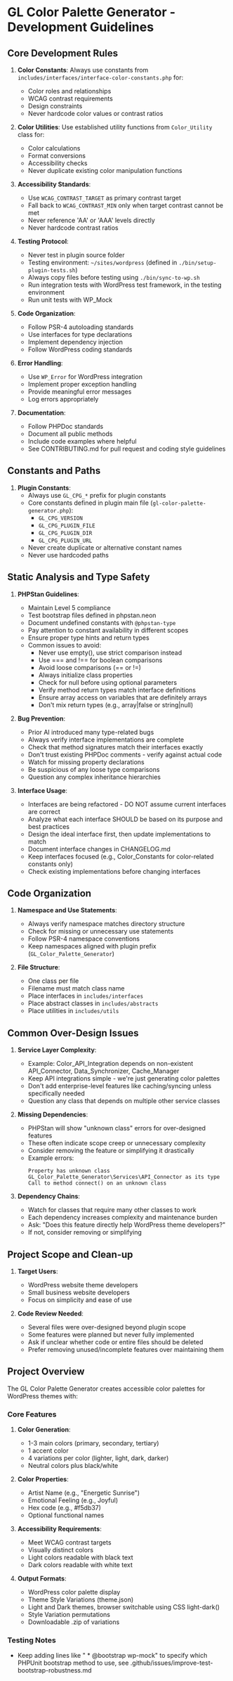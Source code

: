 # GL Color Palette Generator - Development Guidelines

## Core Development Rules
1. **Color Constants**: Always use constants from `includes/interfaces/interface-color-constants.php` for:
   - Color roles and relationships
   - WCAG contrast requirements
   - Design constraints
   - Never hardcode color values or contrast ratios

2. **Color Utilities**: Use established utility functions from `Color_Utility` class for:
   - Color calculations
   - Format conversions
   - Accessibility checks
   - Never duplicate existing color manipulation functions

3. **Accessibility Standards**:
   - Use `WCAG_CONTRAST_TARGET` as primary contrast target
   - Fall back to `WCAG_CONTRAST_MIN` only when target contrast cannot be met
   - Never reference 'AA' or 'AAA' levels directly
   - Never hardcode contrast ratios

4. **Testing Protocol**:
   - Never test in plugin source folder
   - Testing environment: `~/sites/wordpress` (defined in `./bin/setup-plugin-tests.sh`)
   - Always copy files before testing using `./bin/sync-to-wp.sh`
   - Run integration tests with WordPress test framework, in the testing environment
   - Run unit tests with WP_Mock

5. **Code Organization**:
   - Follow PSR-4 autoloading standards
   - Use interfaces for type declarations
   - Implement dependency injection
   - Follow WordPress coding standards

6. **Error Handling**:
   - Use `WP_Error` for WordPress integration
   - Implement proper exception handling
   - Provide meaningful error messages
   - Log errors appropriately

7. **Documentation**:
   - Follow PHPDoc standards
   - Document all public methods
   - Include code examples where helpful
   - See CONTRIBUTING.md for pull request and coding style guidelines

## Constants and Paths
1. **Plugin Constants**:
   - Always use `GL_CPG_*` prefix for plugin constants
   - Core constants defined in plugin main file (`gl-color-palette-generator.php`):
     - `GL_CPG_VERSION`
     - `GL_CPG_PLUGIN_FILE`
     - `GL_CPG_PLUGIN_DIR`
     - `GL_CPG_PLUGIN_URL`
   - Never create duplicate or alternative constant names
   - Never use hardcoded paths

## Static Analysis and Type Safety
1. **PHPStan Guidelines**:
   - Maintain Level 5 compliance
   - Test bootstrap files defined in phpstan.neon
   - Document undefined constants with `@phpstan-type`
   - Pay attention to constant availability in different scopes
   - Ensure proper type hints and return types
   - Common issues to avoid:
     - Never use empty(), use strict comparison instead
     - Use === and !== for boolean comparisons
     - Avoid loose comparisons (== or !=)
     - Always initialize class properties
     - Check for null before using optional parameters
     - Verify method return types match interface definitions
     - Ensure array access on variables that are definitely arrays
     - Don't mix return types (e.g., array|false or string|null)

2. **Bug Prevention**:
   - Prior AI introduced many type-related bugs
   - Always verify interface implementations are complete
   - Check that method signatures match their interfaces exactly
   - Don't trust existing PHPDoc comments - verify against actual code
   - Watch for missing property declarations
   - Be suspicious of any loose type comparisons
   - Question any complex inheritance hierarchies

3. **Interface Usage**:
   - Interfaces are being refactored - DO NOT assume current interfaces are correct
   - Analyze what each interface SHOULD be based on its purpose and best practices
   - Design the ideal interface first, then update implementations to match
   - Document interface changes in CHANGELOG.md
   - Keep interfaces focused (e.g., Color_Constants for color-related constants only)
   - Check existing implementations before changing interfaces

## Code Organization
1. **Namespace and Use Statements**:
   - Always verify namespace matches directory structure
   - Check for missing or unnecessary use statements
   - Follow PSR-4 namespace conventions
   - Keep namespaces aligned with plugin prefix (`GL_Color_Palette_Generator`)

2. **File Structure**:
   - One class per file
   - Filename must match class name
   - Place interfaces in `includes/interfaces`
   - Place abstract classes in `includes/abstracts`
   - Place utilities in `includes/utils`

## Common Over-Design Issues
1. **Service Layer Complexity**:
   - Example: Color_API_Integration depends on non-existent API_Connector, Data_Synchronizer, Cache_Manager
   - Keep API integrations simple - we're just generating color palettes
   - Don't add enterprise-level features like caching/syncing unless specifically needed
   - Question any class that depends on multiple other service classes

2. **Missing Dependencies**:
   - PHPStan will show "unknown class" errors for over-designed features
   - These often indicate scope creep or unnecessary complexity
   - Consider removing the feature or simplifying it drastically
   - Example errors:
     ```
     Property has unknown class GL_Color_Palette_Generator\Services\API_Connector as its type
     Call to method connect() on an unknown class
     ```

3. **Dependency Chains**:
   - Watch for classes that require many other classes to work
   - Each dependency increases complexity and maintenance burden
   - Ask: "Does this feature directly help WordPress theme developers?"
   - If not, consider removing or simplifying

## Project Scope and Clean-up
1. **Target Users**:
   - WordPress website theme developers
   - Small business website developers
   - Focus on simplicity and ease of use

2. **Code Review Needed**:
   - Several files were over-designed beyond plugin scope
   - Some features were planned but never fully implemented
   - Ask if unclear whether code or entire files should be deleted
   - Prefer removing unused/incomplete features over maintaining them

## Project Overview
The GL Color Palette Generator creates accessible color palettes for WordPress themes with:

### Core Features
1. **Color Generation**:
   - 1-3 main colors (primary, secondary, tertiary)
   - 1 accent color
   - 4 variations per color (lighter, light, dark, darker)
   - Neutral colors plus black/white

2. **Color Properties**:
   - Artist Name (e.g., "Energetic Sunrise")
   - Emotional Feeling (e.g., Joyful)
   - Hex code (e.g., #f5db37)
   - Optional functional names

3. **Accessibility Requirements**:
   - Meet WCAG contrast targets
   - Visually distinct colors
   - Light colors readable with black text
   - Dark colors readable with white text

4. **Output Formats**:
   - WordPress color palette display
   - Theme Style Variations (theme.json)
   - Light and Dark themes, browser switchable using CSS light-dark()
   - Style Variation permutations
   - Downloadable .zip of variations

### Testing Notes
- Keep adding lines like " * @bootstrap wp-mock" to specify which PHPUnit bootstrap method to use, see .github/issues/improve-test-bootstrap-robustness.md
